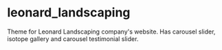 # leonard_landscaping
Theme for Leonard Landscaping company's website. Has carousel slider, isotope gallery and carousel testimonial slider.
